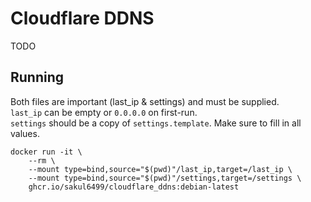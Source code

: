 # Cloudflare DDNS

TODO

## Running

Both files are important (last_ip & settings) and must be supplied.  
`last_ip` can be empty or `0.0.0.0` on first-run.  
`settings` should be a copy of `settings.template`.
Make sure to fill in all values.

```
docker run -it \
    --rm \
    --mount type=bind,source="$(pwd)"/last_ip,target=/last_ip \
    --mount type=bind,source="$(pwd)"/settings,target=/settings \
    ghcr.io/sakul6499/cloudflare_ddns:debian-latest
```
